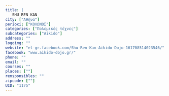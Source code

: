 ```yaml
---
title: |
   SHU REN KAN
city: ["Αθήνα"]
perioxi: ["ΚΟΛΩΝΟΣ"]
categories: ["Πολεμικές τέχνες"]
subcategories: ["Aikido"]
address: ""
logoimg: ""
website: "el-gr.facebook.com/Shu-Ren-Kan-Aikido-Dojo-161708514023546/"
facebook: "www.aikido-dojo.gr/"
phone: ""
email: ""
courses: ""
places: [""]
rensponsibles: ""
zipcode: [""]
UID: "1175"
---
```





